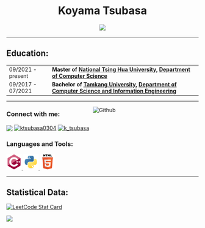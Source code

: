 <h1 align="center">Koyama Tsubasa</h1>
<p align="center">
  <img src="https://www.sololibri.net/local/cache-vignettes/L600xH158/per-aspera-ad-astra-significato-73f5b.jpg?1621430476" />
</p>

---
<h2 align="left">Education:</h2>
<table align="center">
  <tr>
    <td>09/2021 - present</td>
    <td>
      <b>Master of 
      <a href="https://www.nthu.edu.tw/">National Tsing Hua University</a>, 
      <a href="https://dcs.site.nthu.edu.tw/">Department of Computer Science</a></b>
    </td>
  </tr>
  <tr>
    <td>09/2017 - 07/2021</td>
    <td>
      <b>Bachelor of 
      <a href="https://www.tku.edu.tw/">Tamkang University</a>, 
      <a href="http://www.csie.tku.edu.tw/">Department of Computer Science and Information Engineering</a></b>
    </td>
  </tr>
</table>

---
<img width="55%" align="right" alt="Github" src="https://raw.githubusercontent.com/onimur/.github/master/.resources/git-header.svg" />
<h3 align="left">Connect with me:</h3>
<p align="left">
<a href="mailto:a0918050152@gmail.com" target="blank"><img align="center" src="https://img.shields.io/badge/Gmail-D14836?style=for-the-badge&logo=gmail&logoColor=white" /></a>
<a href="https://fb.com/ktsubasa0304" target="blank"><img align="center" src="https://raw.githubusercontent.com/rahuldkjain/github-profile-readme-generator/master/src/images/icons/Social/facebook.svg" alt="ktsubasa0304" height="30" width="40" /></a>
<a href="https://www.leetcode.com/k_tsubasa" target="blank"><img align="center" src="https://raw.githubusercontent.com/rahuldkjain/github-profile-readme-generator/master/src/images/icons/Social/leet-code.svg" alt="k_tsubasa" height="30" width="40" /></a>
</p>

<h3 align="left">Languages and Tools:</h3>
<p align="left"> 
<a href="https://www.w3schools.com/cpp/" target="_blank" rel="noreferrer"> <img src="https://raw.githubusercontent.com/devicons/devicon/master/icons/cplusplus/cplusplus-original.svg" alt="cplusplus" width="40" height="40"/> </a> 
<a href="https://www.python.org" target="_blank" rel="noreferrer"> <img src="https://raw.githubusercontent.com/devicons/devicon/master/icons/python/python-original.svg" alt="python" width="40" height="40"/> </a> 
<a href="https://www.w3.org/html/" target="_blank" rel="noreferrer"> <img src="https://raw.githubusercontent.com/devicons/devicon/master/icons/html5/html5-original-wordmark.svg" alt="html5" width="40" height="40"/> </a>
</p>

---
<h2 align="left">Statistical Data:</h2>

<a href="https://github.com/K_Tsubasa/leetcode-stats">
  <img alt="LeetCode Stat Card" src="https://apu5rh8gxk.execute-api.us-east-1.amazonaws.com/default/leetcode-stats?username=K_Tsubasa" width="400"/>
</a>

![](http://github-profile-summary-cards.vercel.app/api/cards/most-commit-language?username=Koyama-Tsubasa&theme=nord_bright)
